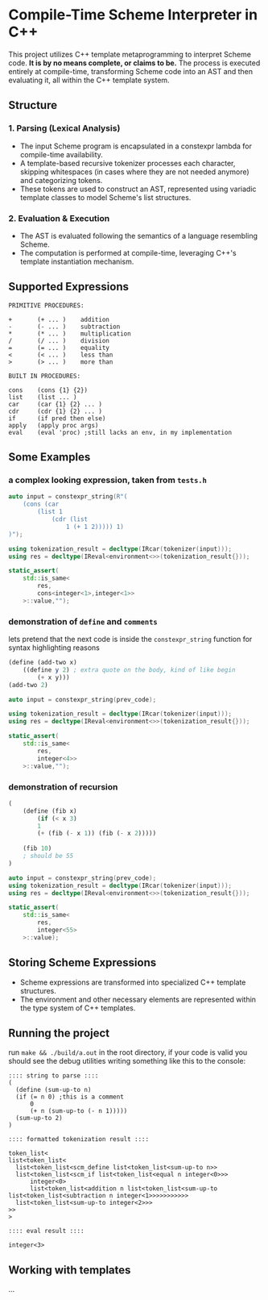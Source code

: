 # Compile-Time Scheme Interpreter in C++

This project utilizes C++ template metaprogramming to interpret Scheme code. <b>It is by no means complete, or claims to be.</b> The process is executed entirely at compile-time, transforming Scheme code into an AST and then evaluating it, all within the C++ template system.

## Structure

### 1. Parsing (Lexical Analysis)

- The input Scheme program is encapsulated in a constexpr lambda for compile-time availability.
- A template-based recursive tokenizer processes each character, skipping whitespaces (in cases where they are not needed anymore) and categorizing tokens.
- These tokens are used to construct an AST, represented using variadic template classes to model Scheme's list structures.

### 2. Evaluation & Execution

- The AST is evaluated following the semantics of a language resembling Scheme.
- The computation is performed at compile-time, leveraging C++'s template instantiation mechanism.

## Supported Expressions

    PRIMITIVE PROCEDURES:

    +       (+ ... )    addition
    -       (- ... )    subtraction
    *       (* ... )    multiplication
    /       (/ ... )    division
    =       (= ... )    equality
    <       (< ... )    less than
    >       (> ... )    more than

    BUILT IN PROCEDURES:

    cons    (cons {1} {2})
    list    (list ... )
    car     (car {1} {2} ... )
    cdr     (cdr {1} {2} ... )
    if      (if pred then else)
    apply   (apply proc args)
    eval    (eval 'proc) ;still lacks an env, in my implementation

## Some Examples
### a complex looking expression, taken from `tests.h`
```cpp
auto input = constexpr_string(R"(
    (cons (car 
        (list 1 
            (cdr (list
                1 (+ 1 2))))) 1)
)");

using tokenization_result = decltype(IRcar(tokenizer(input)));
using res = decltype(IReval<environment<>>(tokenization_result{}));

static_assert(
    std::is_same<
        res,
        cons<integer<1>,integer<1>>
    >::value,"");
```
### demonstration of `define` and `comments`

lets pretend that the next code is inside the `constexpr_string` function for syntax highlighting reasons

```scheme
(define (add-two x)
    ((define y 2) ; extra quote on the body, kind of like begin
        (+ x y)))
(add-two 2)
```

```cpp
auto input = constexpr_string(prev_code);

using tokenization_result = decltype(IRcar(tokenizer(input)));
using res = decltype(IReval<environment<>>(tokenization_result{}));

static_assert(
    std::is_same<
        res,
        integer<4>>
    >::value,"");
```
### demonstration of recursion
```scheme
(
    (define (fib x)
        (if (< x 3)
        1
        (+ (fib (- x 1)) (fib (- x 2)))))
    
    (fib 10)
    ; should be 55
)
```

```cpp
auto input = constexpr_string(prev_code);
using tokenization_result = decltype(IRcar(tokenizer(input)));
using res = decltype(IReval<environment<>>(tokenization_result{}));

static_assert(
    std::is_same<
        res,
        integer<55>
    >::value);
```
## Storing Scheme Expressions

- Scheme expressions are transformed into specialized C++ template structures.
- The environment and other necessary elements are represented within the type system of C++ templates.

## Running the project

run `make && ./build/a.out` in the root directory, if your code is valid you should see the debug utilities writing something like this to the console:
```
:::: string to parse ::::
(
  (define (sum-up-to n)
  (if (= n 0) ;this is a comment
      0
      (+ n (sum-up-to (- n 1)))))
  (sum-up-to 2)
)

:::: formatted tokenization result ::::

token_list<
list<token_list<
  list<token_list<scm_define list<token_list<sum-up-to n>>
  list<token_list<scm_if list<token_list<equal n integer<0>>> 
      integer<0>
      list<token_list<addition n list<token_list<sum-up-to list<token_list<subtraction n integer<1>>>>>>>>>>>
  list<token_list<sum-up-to integer<2>>>
>>
>

:::: eval result ::::

integer<3>
```

## Working with templates
...